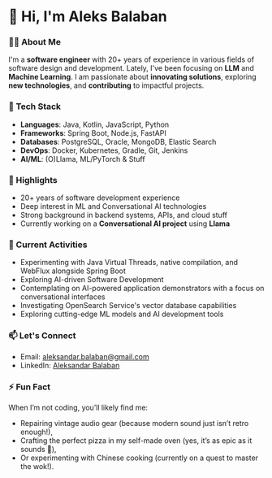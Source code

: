 # 👋 Hi, I'm Aleks Balaban

### 👨‍💻 About Me
I'm a **software engineer** with 20+ years of experience in various fields of software design and development. Lately, I've been focusing on **LLM** and **Machine Learning**. I am passionate about **innovating solutions**, exploring **new technologies**, and **contributing** to impactful projects.

### 🔧 Tech Stack
- **Languages**: Java, Kotlin, JavaScript, Python
- **Frameworks**: Spring Boot, Node.js, FastAPI
- **Databases**: PostgreSQL, Oracle, MongoDB, Elastic Search
- **DevOps**: Docker, Kubernetes, Gradle, Git, Jenkins
- **AI/ML**: (O)Llama, ML/PyTorch & Stuff

### 🌟 Highlights
- 20+ years of software development experience
- Deep interest in ML and Conversational AI technologies
- Strong background in backend systems, APIs, and cloud stuff
- Currently working on a **Conversational AI project** using **Llama**

### 🚀 Current Activities
- Experimenting with Java Virtual Threads, native compilation, and WebFlux alongside Spring Boot
- Exploring AI-driven Software Development
- Contemplating on AI-powered application demonstrators with a focus on conversational interfaces
- Investigating OpenSearch Service's vector database capabilities
- Exploring cutting-edge ML models and AI development tools

### 📫 Let's Connect
- Email: aleksandar.balaban@gmail.com
- LinkedIn: [Aleksandar Balaban](https://linkedin.com/in/aleksbalaban)

### ⚡ Fun Fact
When I’m not coding, you’ll likely find me:
- Repairing vintage audio gear (because modern sound just isn’t retro enough!),
- Crafting the perfect pizza in my self-made oven (yes, it’s as epic as it sounds 🍕),
- Or experimenting with Chinese cooking (currently on a quest to master the wok!).
